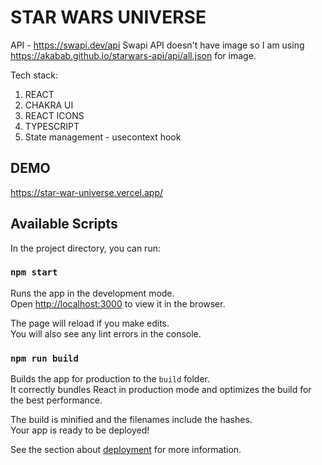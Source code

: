 # STAR WARS UNIVERSE

API - https://swapi.dev/api
Swapi API doesn't have image so I am using https://akabab.github.io/starwars-api/api/all.json for image.

Tech stack:

1. REACT
2. CHAKRA UI
3. REACT ICONS
4. TYPESCRIPT
5. State management - usecontext hook

## DEMO

https://star-war-universe.vercel.app/

## Available Scripts

In the project directory, you can run:

### `npm start`

Runs the app in the development mode.\
Open [http://localhost:3000](http://localhost:3000) to view it in the browser.

The page will reload if you make edits.\
You will also see any lint errors in the console.

### `npm run build`

Builds the app for production to the `build` folder.\
It correctly bundles React in production mode and optimizes the build for the best performance.

The build is minified and the filenames include the hashes.\
Your app is ready to be deployed!

See the section about [deployment](https://facebook.github.io/create-react-app/docs/deployment) for more information.
